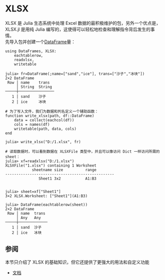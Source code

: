 # XLSX
XLSX 是 Julia 生态系统中处理 Excel 数据的最积极维护的包，另外一个优点是，XLSX.jl 是用纯 Julia 编写的，这使得可以轻松地检查和理解指令背后发生的事情。\
先导入包并创建一个[DataFrame](dataframes.md#dataframe类型)量：
```julia-repl
using DataFrames, XLSX:
	eachtablerow,
	readxlsx,
	writetable

julia> fr=DataFrame(;name=["sand","ice"], trans=["沙子","冰块"])
2×2 DataFrame
 Row │ name    trans
     │ String  String
─────┼────────────────
   1 │ sand    沙子
   2 │ ice     冰块

# 为了写入文件，我们为数据和列名定义一个辅助函数：
function write_xlsx(path, df::DataFrame)
    data = collect(eachcol(df))
    cols = names(df)
    writetable(path, data, cols)
end

julia> write_xlsx("D:/1.xlsx", fr)

# 读取数据时，可以看到数据在 XLSXFile 类型中，并且可以像访问 Dict 一样访问所需的 sheet：
julia> xf=readxlsx("D:/1.xlsx")
XLSXFile("1.xlsx") containing 1 Worksheet
            sheetname size          range
-------------------------------------------------
               Sheet1 3x2           A1:B3     


julia> sheet=xf["Sheet1"]
3×2 XLSX.Worksheet: ["Sheet1"](A1:B3)

julia> DataFrame(eachtablerow(sheet))
2×2 DataFrame
 Row │ name  trans
     │ Any   Any
─────┼─────────────
   1 │ sand  沙子
   2 │ ice   冰块
```

## 参阅
本节只介绍了 XLSX 的基础知识，但它还提供了更强大的用法和自定义功能
- [文档](https://felipenoris.github.io/XLSX.jl/stable/)

[^1]: https://cn.julialang.org/JuliaDataScience/load_save
